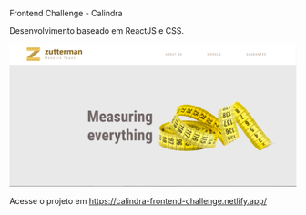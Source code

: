 Frontend Challenge - Calindra

Desenvolvimento baseado em ReactJS e CSS.

![Frontend Challenge - Calindra](https://github.com/joao-porfirio/calindra-frontend/blob/master/src/assets/img/imagemProjeto.PNG?raw=true)

Acesse o projeto em https://calindra-frontend-challenge.netlify.app/
